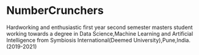 # NumberCrunchers
Hardworking and enthusiastic first year second semester masters student working towards a degree in Data Science,Machine Learning and Artificial Intelligence from Symbiosis International(Deemed University),Pune,India.(2019-2021)
